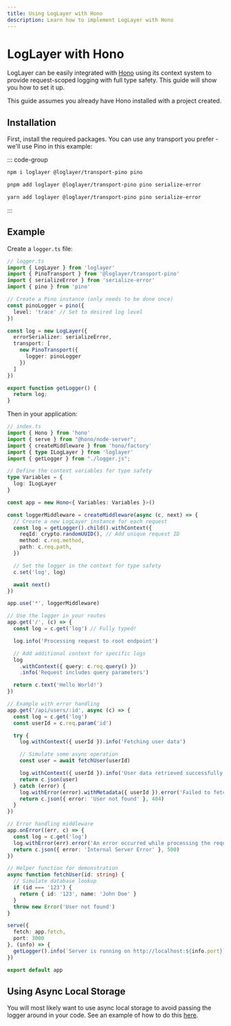 ```yaml
---
title: Using LogLayer with Hono
description: Learn how to implement LogLayer with Hono
---
```


# LogLayer with Hono

LogLayer can be easily integrated with [Hono](https://hono.dev/) using its context system to provide request-scoped logging with full type safety. This guide will show you how to set it up.

This guide assumes you already have Hono installed with a project created.

## Installation

First, install the required packages. You can use any transport you prefer - we'll use Pino in this example:

::: code-group

```sh [npm]
npm i loglayer @loglayer/transport-pino pino
```

```sh [pnpm]
pnpm add loglayer @loglayer/transport-pino pino serialize-error
```

```sh [yarn]
yarn add loglayer @loglayer/transport-pino pino serialize-error
```

:::

## Example

Create a `logger.ts` file:

```typescript
// logger.ts
import { LogLayer } from 'loglayer'
import { PinoTransport } from '@loglayer/transport-pino'
import { serializeError } from 'serialize-error'
import { pino } from 'pino'

// Create a Pino instance (only needs to be done once)
const pinoLogger = pino({
  level: 'trace' // Set to desired log level
})

const log = new LogLayer({
  errorSerializer: serializeError,
  transport: [
    new PinoTransport({
      logger: pinoLogger
    })
  ]
})

export function getLogger() {
  return log;
}
```

Then in your application:

```typescript
// index.ts
import { Hono } from 'hono'
import { serve } from "@hono/node-server";
import { createMiddleware } from 'hono/factory'
import { type ILogLayer } from 'loglayer'
import { getLogger } from "./logger.js";

// Define the context variables for type safety
type Variables = {
  log: ILogLayer
}

const app = new Hono<{ Variables: Variables }>()

const loggerMiddleware = createMiddleware(async (c, next) => {
  // Create a new LogLayer instance for each request
  const log = getLogger().child().withContext({
    reqId: crypto.randomUUID(), // Add unique request ID
    method: c.req.method,
    path: c.req.path,
  })

  // Set the logger in the context for type safety
  c.set('log', log)

  await next()
})

app.use('*', loggerMiddleware)

// Use the logger in your routes
app.get('/', (c) => {
  const log = c.get('log') // Fully typed!

  log.info('Processing request to root endpoint')

  // Add additional context for specific logs
  log
    .withContext({ query: c.req.query() })
    .info('Request includes query parameters')

  return c.text('Hello World!')
})

// Example with error handling
app.get('/api/users/:id', async (c) => {
  const log = c.get('log')
  const userId = c.req.param('id')

  try {
    log.withContext({ userId }).info('Fetching user data')

    // Simulate some async operation
    const user = await fetchUser(userId)

    log.withContext({ userId }).info('User data retrieved successfully')
    return c.json(user)
  } catch (error) {
    log.withError(error).withMetadata({ userId }).error('Failed to fetch user data')
    return c.json({ error: 'User not found' }, 404)
  }
})

// Error handling middleware
app.onError((err, c) => {
  const log = c.get('log')
  log.withError(err).error('An error occurred while processing the request')
  return c.json({ error: 'Internal Server Error' }, 500)
})

// Helper function for demonstration
async function fetchUser(id: string) {
  // Simulate database lookup
  if (id === '123') {
    return { id: '123', name: 'John Doe' }
  }
  throw new Error('User not found')
}

serve({
  fetch: app.fetch,
  port: 3000
}, (info) => {
  getLogger().info(`Server is running on http://localhost:${info.port}`)
})

export default app
```

## Using Async Local Storage

You will most likely want to use async local storage to avoid passing the logger around in your code. 
See an example of how to do this [here](./async-context).
